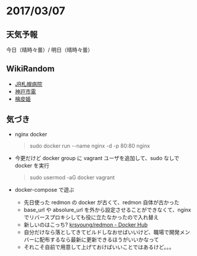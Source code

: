 # 2017/03/07

## 天気予報

今日（晴時々曇）/ 明日（晴時々曇）

## WikiRandom

* [JR札幌病院](https://ja.wikipedia.org/wiki/JR%E6%9C%AD%E5%B9%8C%E7%97%85%E9%99%A2)
* [神戸市電](https://ja.wikipedia.org/wiki/%E7%A5%9E%E6%88%B8%E5%B8%82%E9%9B%BB)
* [檜皮姫](https://ja.wikipedia.org/wiki/%E6%AA%9C%E7%9A%AE%E5%A7%AB)

## 気づき

* nginx docker

    > sudo docker run --name nginx -d -p 80:80 nginx

* 今更だけど docker group に vagrant ユーザを追加して、sudo なしで docker を実行

    > sudo usermod -aG docker vagrant

* docker-compose で遊ぶ
    * 先日使った redmon の docker が古くて、redmon 自体が古かった
    * base_url や absolure_url を外から設定させることができなくて、nginx でリバースプロキシしても役に立たなかったので入れ替え
    * 新しいのはこっち? [krsyoung/redmon - Docker Hub](https://hub.docker.com/r/krsyoung/redmon/)
    * 自分だけなら落としてきてビルドしなおせばいいけど、職場で開発メンバーに配布するなら最新に更新できるほうがいいかなって
    * それこそ自前で用意して上げておけばいいことではあるけど。。。
